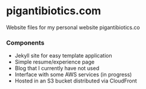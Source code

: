 # pigantibiotics.com
Website files for my personal website pigantibiotics.co

### Components
* Jekyll site for easy template application
* Simple resume/experience page
* Blog that I currently have not used
* Interface with some AWS services (in progress)
* Hosted in an S3 bucket distributed via CloudFront
